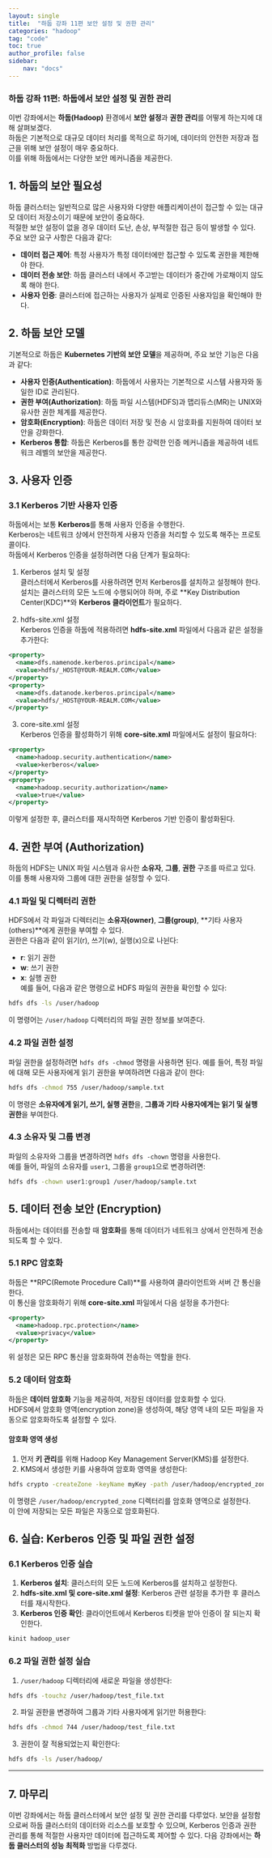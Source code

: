 ```yaml
---
layout: single
title:  "하둡 강좌 11편 보안 설정 및 권한 관리"
categories: "hadoop"
tag: "code"
toc: true
author_profile: false
sidebar:
    nav: "docs"
---
```


### 하둡 강좌 11편: **하둡에서 보안 설정 및 권한 관리**  
이번 강좌에서는 **하둡(Hadoop)** 환경에서 **보안 설정**과 **권한 관리**를 어떻게 하는지에 대해 살펴보겠다.   
하둡은 기본적으로 대규모 데이터 처리를 목적으로 하기에, 데이터의 안전한 저장과 접근을 위해 보안 설정이 매우 중요하다.  
이를 위해 하둡에서는 다양한 보안 메커니즘을 제공한다.  

## 1. 하둡의 보안 필요성  
하둡 클러스터는 일반적으로 많은 사용자와 다양한 애플리케이션이 접근할 수 있는 대규모 데이터 저장소이기 때문에 보안이 중요하다.  
적절한 보안 설정이 없을 경우 데이터 도난, 손상, 부적절한 접근 등이 발생할 수 있다.  
주요 보안 요구 사항은 다음과 같다:  
- **데이터 접근 제어**: 특정 사용자가 특정 데이터에만 접근할 수 있도록 권한을 제한해야 한다.  
- **데이터 전송 보안**: 하둡 클러스터 내에서 주고받는 데이터가 중간에 가로채이지 않도록 해야 한다.  
- **사용자 인증**: 클러스터에 접근하는 사용자가 실제로 인증된 사용자임을 확인해야 한다.  

## 2. 하둡 보안 모델  
기본적으로 하둡은 **Kubernetes 기반의 보안 모델**을 제공하며, 주요 보안 기능은 다음과 같다:  
- **사용자 인증(Authentication)**: 하둡에서 사용자는 기본적으로 시스템 사용자와 동일한 ID로 관리된다.  
- **권한 부여(Authorization)**: 하둡 파일 시스템(HDFS)과 맵리듀스(MR)는 UNIX와 유사한 권한 체계를 제공한다.  
- **암호화(Encryption)**: 하둡은 데이터 저장 및 전송 시 암호화를 지원하여 데이터 보안을 강화한다.  
- **Kerberos 통합**: 하둡은 Kerberos를 통한 강력한 인증 메커니즘을 제공하여 네트워크 레벨의 보안을 제공한다.  

## 3. 사용자 인증  
### 3.1 Kerberos 기반 사용자 인증  
하둡에서는 보통 **Kerberos**를 통해 사용자 인증을 수행한다.  
Kerberos는 네트워크 상에서 안전하게 사용자 인증을 처리할 수 있도록 해주는 프로토콜이다.  
하둡에서 Kerberos 인증을 설정하려면 다음 단계가 필요하다:  
  1.  Kerberos 설치 및 설정  
  클러스터에서 Kerberos를 사용하려면 먼저 Kerberos를 설치하고 설정해야 한다. 설치는 클러스터의 모든 노드에 수행되어야 하며, 주로 **Key Distribution Center(KDC)**와 **Kerberos 클라이언트**가 필요하다.

  2.  hdfs-site.xml 설정  
  Kerberos 인증을 하둡에 적용하려면 **hdfs-site.xml** 파일에서 다음과 같은 설정을 추가한다:  
  ```xml
  <property>
    <name>dfs.namenode.kerberos.principal</name>
    <value>hdfs/_HOST@YOUR-REALM.COM</value>
  </property>
  <property>
    <name>dfs.datanode.kerberos.principal</name>
    <value>hdfs/_HOST@YOUR-REALM.COM</value>
  </property>
  ```  

  3. core-site.xml 설정  
  Kerberos 인증을 활성화하기 위해 **core-site.xml** 파일에서도 설정이 필요하다:  
  ```xml
  <property>
    <name>hadoop.security.authentication</name>
    <value>kerberos</value>
  </property>
  <property>
    <name>hadoop.security.authorization</name>
    <value>true</value>
  </property>
  ```  
  이렇게 설정한 후, 클러스터를 재시작하면 Kerberos 기반 인증이 활성화된다.  

## 4. 권한 부여 (Authorization)  
하둡의 HDFS는 UNIX 파일 시스템과 유사한 **소유자**, **그룹**, **권한** 구조를 따르고 있다. 이를 통해 사용자와 그룹에 대한 권한을 설정할 수 있다.  

### 4.1 파일 및 디렉터리 권한  
HDFS에서 각 파일과 디렉터리는 **소유자(owner)**, **그룹(group)**, **기타 사용자(others)**에게 권한을 부여할 수 있다.   
권한은 다음과 같이 읽기(r), 쓰기(w), 실행(x)으로 나뉜다:  
- **r**: 읽기 권한  
- **w**: 쓰기 권한  
- **x**: 실행 권한  
예를 들어, 다음과 같은 명령으로 HDFS 파일의 권한을 확인할 수 있다:  
```bash
hdfs dfs -ls /user/hadoop
```  
이 명령어는 `/user/hadoop` 디렉터리의 파일 권한 정보를 보여준다.  

### 4.2 파일 권한 설정  
파일 권한을 설정하려면 `hdfs dfs -chmod` 명령을 사용하면 된다. 예를 들어, 특정 파일에 대해 모든 사용자에게 읽기 권한을 부여하려면 다음과 같이 한다:  
```bash
hdfs dfs -chmod 755 /user/hadoop/sample.txt
```  
이 명령은 **소유자에게 읽기, 쓰기, 실행 권한**을, **그룹과 기타 사용자에게는 읽기 및 실행 권한**을 부여한다.  

### 4.3 소유자 및 그룹 변경  
파일의 소유자와 그룹을 변경하려면 `hdfs dfs -chown` 명령을 사용한다.  
예를 들어, 파일의 소유자를 `user1`, 그룹을 `group1`으로 변경하려면:  
```bash
hdfs dfs -chown user1:group1 /user/hadoop/sample.txt
```

## 5. 데이터 전송 보안 (Encryption)  
하둡에서는 데이터를 전송할 때 **암호화**를 통해 데이터가 네트워크 상에서 안전하게 전송되도록 할 수 있다.  

### 5.1 RPC 암호화  
하둡은 **RPC(Remote Procedure Call)**를 사용하여 클라이언트와 서버 간 통신을 한다.  
이 통신을 암호화하기 위해 **core-site.xml** 파일에서 다음 설정을 추가한다:  
```xml
<property>
  <name>hadoop.rpc.protection</name>
  <value>privacy</value>
</property>
```  
위 설정은 모든 RPC 통신을 암호화하여 전송하는 역할을 한다.  

### 5.2 데이터 암호화  
하둡은 **데이터 암호화** 기능을 제공하여, 저장된 데이터를 암호화할 수 있다.  
HDFS에서 암호화 영역(encryption zone)을 생성하여, 해당 영역 내의 모든 파일을 자동으로 암호화하도록 설정할 수 있다.  

#### 암호화 영역 생성  
1. 먼저 **키 관리**를 위해 Hadoop Key Management Server(KMS)를 설정한다.  
2. KMS에서 생성한 키를 사용하여 암호화 영역을 생성한다:  
```bash
hdfs crypto -createZone -keyName myKey -path /user/hadoop/encrypted_zone
```  
이 명령은 `/user/hadoop/encrypted_zone` 디렉터리를 암호화 영역으로 설정한다.  
이 안에 저장되는 모든 파일은 자동으로 암호화된다.  

## 6. 실습: Kerberos 인증 및 파일 권한 설정

### 6.1 Kerberos 인증 실습  
1. **Kerberos 설치**: 클러스터의 모든 노드에 Kerberos를 설치하고 설정한다.  
2. **hdfs-site.xml 및 core-site.xml 설정**: Kerberos 관련 설정을 추가한 후 클러스터를 재시작한다.  
3. **Kerberos 인증 확인**: 클라이언트에서 Kerberos 티켓을 받아 인증이 잘 되는지 확인한다.  
```bash
kinit hadoop_user
```  

### 6.2 파일 권한 설정 실습  
  1. `/user/hadoop` 디렉터리에 새로운 파일을 생성한다:  
  ```bash
  hdfs dfs -touchz /user/hadoop/test_file.txt
  ```  

  2. 파일 권한을 변경하여 그룹과 기타 사용자에게 읽기만 허용한다:  
  ```bash
  hdfs dfs -chmod 744 /user/hadoop/test_file.txt
  ```  

  3. 권한이 잘 적용되었는지 확인한다:  
  ```bash
  hdfs dfs -ls /user/hadoop/
  ```  

---

## 7. 마무리  
이번 강좌에서는 하둡 클러스터에서 보안 설정 및 권한 관리를 다루었다. 보안을 설정함으로써 하둡 클러스터의 데이터와 리소스를 보호할 수 있으며, Kerberos 인증과 권한 관리를 통해 적절한 사용자만 데이터에 접근하도록 제어할 수 있다. 다음 강좌에서는 **하둡 클러스터의 성능 최적화** 방법을 다루겠다.  